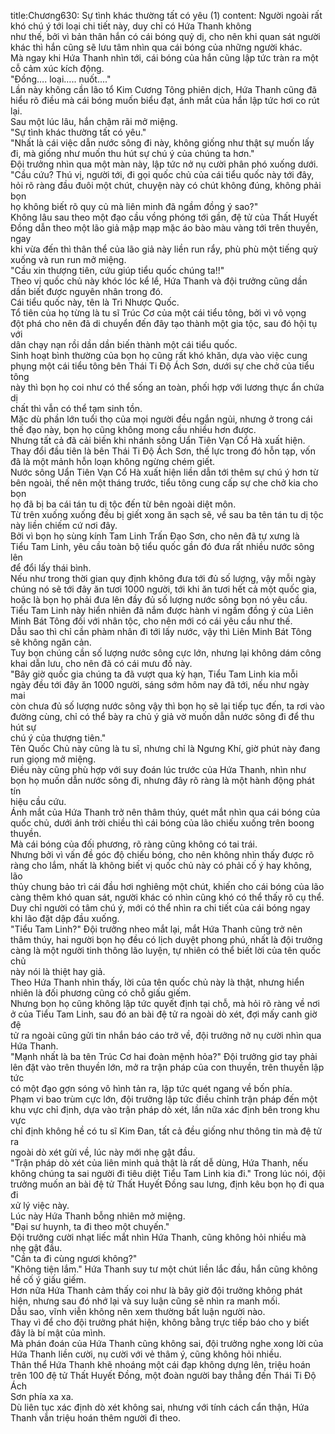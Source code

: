 title:Chương630: Sự tình khác thường tất có yêu (1)
content:
Người ngoài rất khó chú ý tới loại chi tiết này, duy chỉ có Hứa Thanh không<br>như thế, bởi vì bản thân hắn có cái bóng quỷ dị, cho nên khi quan sát người<br>khác thì hắn cũng sẽ lưu tâm nhìn qua cái bóng của những người khác.<br>Mà ngay khi Hứa Thanh nhìn tới, cái bóng của hắn cũng lập tức tràn ra một<br>cỗ cảm xúc kích động.<br>"Đồng…. loại….. nuốt...."<br>Lần này không cần lão tổ Kim Cương Tông phiên dịch, Hứa Thanh cũng đã<br>hiểu rõ điều mà cái bóng muốn biểu đạt, ánh mắt của hắn lập tức hơi co rút lại.<br>Sau một lúc lâu, hắn chậm rãi mở miệng.<br>"Sự tình khác thường tất có yêu."<br>"Nhất là cái việc dẫn nước sông đi này, không giống như thật sự muốn lấy<br>đi, mà giống như muốn thu hút sự chú ý của chúng ta hơn."<br>Đội trưởng nhìn qua một màn này, lập tức nở nụ cười phân phó xuống dưới.<br>"Cầu cứu? Thú vị, người tới, đi gọi quốc chủ của cái tiểu quốc này tới đây,<br>hỏi rõ ràng đầu đuôi một chút, chuyện này có chút không đúng, không phải bọn<br>họ không biết rõ quy củ mà liên minh đã ngầm đồng ý sao?"<br>Không lâu sau theo một đạo cầu vồng phóng tới gần, đệ tử của Thất Huyết<br>Đồng dẫn theo một lão giả mập mạp mặc áo bào màu vàng tới trên thuyền, ngay<br>khi vừa đến thì thân thể của lão giả này liền run rẩy, phù phù một tiếng quỳ<br>xuống và run run mở miệng.<br>"Cầu xin thượng tiên, cứu giúp tiểu quốc chúng ta!!"<br>Theo vị quốc chủ này khóc lóc kể lể, Hứa Thanh và đội trưởng cũng dần<br>dần biết được nguyên nhân trong đó.<br>Cái tiểu quốc này, tên là Trì Nhược Quốc.<br>Tổ tiên của họ từng là tu sĩ Trúc Cơ của một cái tiểu tông, bởi vì vô vọng<br>đột phá cho nên đã di chuyển đến đây tạo thành một gia tộc, sau đó hội tụ với<br>dân chạy nạn rồi dần dần biến thành một cái tiểu quốc.<br>Sinh hoạt bình thường của bọn họ cũng rất khó khăn, dựa vào việc cung<br>phụng một cái tiểu tông bên Thái Ti Độ Ách Sơn, dưới sự che chở của tiểu tông<br>này thì bọn họ coi như có thể sống an toàn, phối hợp với lương thực ẩn chứa dị<br>chất thì vẫn có thể tạm sinh tồn.<br>Mặc dù phần lớn tuổi thọ của mọi người đều ngắn ngủi, nhưng ở trong cái<br>thế đạo này, bọn họ cũng không mong cầu nhiều hơn được.<br>Nhưng tất cả đã cải biến khi nhánh sông Uẩn Tiên Vạn Cổ Hà xuất hiện.<br>Thay đổi đầu tiên là bên Thái Ti Độ Ách Sơn, thế lực trong đó hỗn tạp, vốn<br>đã là một mảnh hỗn loạn không ngừng chém giết.<br>Nước sông Uẩn Tiên Vạn Cổ Hà xuất hiện liền dẫn tới thêm sự chú ý hơn từ<br>bên ngoài, thế nên một tháng trước, tiểu tông cung cấp sự che chở kia cho bọn<br>họ đã bị ba cái tán tu dị tộc đến từ bên ngoài diệt môn.<br>Từ trên xuống xuống đều bị giết xong ăn sạch sẽ, về sau ba tên tán tu dị tộc<br>này liền chiếm cứ nơi đây.<br>Bởi vì bọn họ sùng kính Tam Linh Trấn Đạo Sơn, cho nên đã tự xưng là<br>Tiểu Tam Linh, yêu cầu toàn bộ tiểu quốc gần đó đưa rất nhiều nước sông lên<br>để đổi lấy thái bình.<br>Nếu như trong thời gian quy định không đưa tới đủ số lượng, vậy mỗi ngày<br>chúng nó sẽ tới đây ăn tươi 1000 người, tới khi ăn tươi hết cả một quốc gia,<br>hoặc là bọn họ phải đưa lên đầy đủ số lượng nước sông bọn nó yêu cầu.<br>Tiểu Tam Linh này hiển nhiên đã nắm được hành vi ngầm đồng ý của Liên<br>Minh Bát Tông đối với nhân tộc, cho nên mới có cái yêu cầu như thế.<br>Dẫu sao thì chỉ cần phàm nhân đi tới lấy nước, vậy thì Liên Minh Bát Tông<br>sẽ không ngăn cản.<br>Tuy bọn chúng cần số lượng nước sông cực lớn, nhưng lại không dám công<br>khai dẫn lưu, cho nên đã có cái mưu đồ này.<br>"Bây giờ quốc gia chúng ta đã vượt qua kỳ hạn, Tiểu Tam Linh kia mỗi<br>ngày đều tới đây ăn 1000 người, sáng sớm hôm nay đã tới, nếu như ngày mai<br>còn chưa đủ số lượng nước sông vậy thì bọn họ sẽ lại tiếp tục đến, ta rơi vào<br>đường cùng, chỉ có thể bày ra chủ ý giả vờ muốn dẫn nước sông đi để thu hút sự<br>chú ý của thượng tiên."<br>Tên Quốc Chủ này cũng là tu sĩ, nhưng chỉ là Ngưng Khí, giờ phút này đang<br>run giọng mở miệng.<br>Điều này cũng phù hợp với suy đoán lúc trước của Hứa Thanh, nhìn như<br>bọn họ muốn dẫn nước sông đi, nhưng đây rõ ràng là một hành động phát tín<br>hiệu cầu cứu.<br>Ánh mắt của Hứa Thanh trở nên thâm thúy, quét mắt nhìn qua cái bóng của<br>quốc chủ, dưới ánh trời chiều thì cái bóng của lão chiếu xuống trên boong<br>thuyền.<br>Mà cái bóng của đối phương, rõ ràng cũng không có tai trái.<br>Nhưng bởi vì vấn đề góc độ chiếu bóng, cho nên không nhìn thấy được rõ<br>ràng cho lắm, nhất là không biết vị quốc chủ này có phải cố ý hay không, lão<br>thủy chung bảo trì cái đầu hơi nghiêng một chút, khiến cho cái bóng của lão<br>càng thêm khó quan sát, người khác có nhìn cũng khó có thể thấy rõ cụ thể.<br>Duy chỉ người có tâm chú ý, mới có thể nhìn ra chi tiết của cái bóng ngay<br>khi lão đặt dập đầu xuống.<br>"Tiểu Tam Linh?" Đội trưởng nheo mắt lại, mắt Hứa Thanh cũng trở nên<br>thâm thúy, hai người bọn họ đều có lịch duyệt phong phú, nhất là đội trưởng<br>càng là một người tinh thông lão luyện, tự nhiên có thể biết lời của tên quốc chủ<br>này nói là thiệt hay giả.<br>Theo Hứa Thanh nhìn thấy, lời của tên quốc chủ này là thật, nhưng hiển<br>nhiên là đối phương cũng có chỗ giấu giếm.<br>Nhưng bọn họ cũng không lập tức quyết định tại chỗ, mà hỏi rõ ràng về nơi<br>ở của Tiểu Tam Linh, sau đó an bài đệ tử ra ngoài dò xét, đợi mấy canh giờ đệ<br>tử ra ngoài cũng gửi tin nhắn báo cáo trở về, đội trưởng nở nụ cười nhìn qua<br>Hứa Thanh.<br>"Mạnh nhất là ba tên Trúc Cơ hai đoàn mệnh hỏa?" Đội trưởng giơ tay phải<br>lên đặt vào trên thuyền lớn, mở ra trận pháp của con thuyền, trên thuyền lập tức<br>có một đạo gợn sóng vô hình tản ra, lập tức quét ngang về bốn phía.<br>Phạm vi bao trùm cực lớn, đội trưởng lập tức điều chỉnh trận pháp đến một<br>khu vực chỉ định, dựa vào trận pháp dò xét, lần nữa xác định bên trong khu vực<br>chỉ định không hề có tu sĩ Kim Đan, tất cả đều giống như thông tin mà đệ tử ra<br>ngoài dò xét gửi về, lúc này mới nhẹ gật đầu.<br>"Trận pháp dò xét của liên minh quả thật là rất dễ dùng, Hứa Thanh, nếu<br>không chúng ta sai người đi tiêu diệt Tiểu Tam Linh kia đi." Trong lúc nói, đội<br>trưởng muốn an bài đệ tử Thất Huyết Đồng sau lưng, định kêu bọn họ đi qua đi<br>xử lý việc này.<br>Lúc này Hứa Thanh bỗng nhiên mở miệng.<br>"Đại sư huynh, ta đi theo một chuyến."<br>Đội trưởng cười nhạt liếc mắt nhìn Hứa Thanh, cũng không hỏi nhiều mà<br>nhẹ gật đầu.<br>"Cần ta đi cùng ngươi không?"<br>"Không tiện lắm." Hứa Thanh suy tư một chút liền lắc đầu, hắn cũng không<br>hề cố ý giấu giếm.<br>Hơn nữa Hứa Thanh cảm thấy coi như là bây giờ đội trưởng không phát<br>hiện, nhưng sau đó nhớ lại và suy luận cũng sẽ nhìn ra manh mối.<br>Dẫu sao, vĩnh viễn không nên xem thường bất luận người nào.<br>Thay vì để cho đội trưởng phát hiện, không bằng trực tiếp báo cho y biết<br>đây là bí mật của mình.<br>Mà phán đoán của Hứa Thanh cũng không sai, đội trưởng nghe xong lời của<br>Hứa Thanh liền cười, nụ cười với vẻ thâm ý, cũng không hỏi nhiều.<br>Thân thể Hứa Thanh khẽ nhoáng một cái đạp không dựng lên, triệu hoán<br>trên 100 đệ tử Thất Huyết Đồng, một đoàn người bay thẳng đến Thái Ti Độ Ách<br>Sơn phía xa xa.<br>Dù liên tục xác định dò xét không sai, nhưng với tính cách cẩn thận, Hứa<br>Thanh vẫn triệu hoán thêm người đi theo.